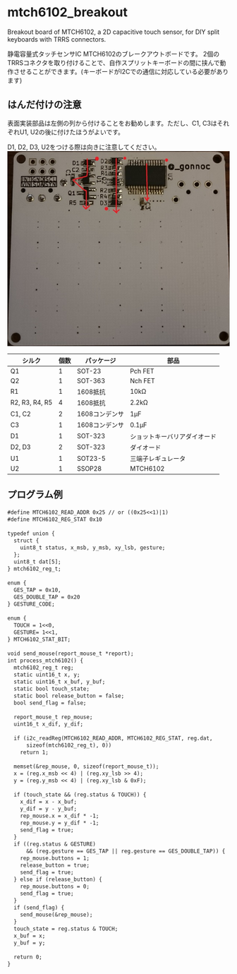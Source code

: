 # mtch6102_breakout
Breakout board of MTCH6102, a 2D capacitive touch sensor, for DIY split keyboards with TRRS connectors.

静電容量式タッチセンサIC MTCH6102のブレークアウトボードです。
2個のTRRSコネクタを取り付けることで、自作スプリットキーボードの間に挟んで動作させることができます。(キーボードがI2Cでの通信に対応している必要があります)

## はんだ付けの注意

表面実装部品は左側の列から付けることをお勧めします。ただし、C1, C3はそれぞれU1, U2の後に付けたほうがよいです。

D1, D2, D3, U2をつける際は向きに注意してください。
![半田面](https://github.com/sekigon-gonnoc/mtch6102_breakout/blob/master/bottom.JPG "はんだ面")

|シルク|個数|パッケージ|部品|
|--|--|--|--|
|Q1|1|SOT-23|Pch FET|
|Q2|1|SOT-363|Nch FET|
|R1|1|1608抵抗|10kΩ|
|R2, R3, R4, R5|4|1608抵抗|2.2kΩ|
|C1, C2|2|1608コンデンサ|1μF|
|C3|1|1608コンデンサ|0.1μF|
|D1|1|SOT-323|ショットキーバリアダイオード|
|D2, D3|2|SOT-323|ダイオード|
|U1|1|SOT23-5|三端子レギュレータ|
|U2|1|SSOP28|MTCH6102|

## プログラム例
```
#define MTCH6102_READ_ADDR 0x25 // or ((0x25<<1)|1)
#define MTCH6102_REG_STAT 0x10

typedef union {
  struct {
    uint8_t status, x_msb, y_msb, xy_lsb, gesture;
  };
  uint8_t dat[5];
} mtch6102_reg_t;

enum {
  GES_TAP = 0x10,
  GES_DOUBLE_TAP = 0x20
} GESTURE_CODE;

enum {
  TOUCH = 1<<0,
  GESTURE= 1<<1,
} MTCH6102_STAT_BIT;

void send_mouse(report_mouse_t *report);
int process_mtch6102() {
  mtch6102_reg_t reg;
  static uint16_t x, y;
  static uint16_t x_buf, y_buf;
  static bool touch_state;
  static bool release_button = false;
  bool send_flag = false;

  report_mouse_t rep_mouse;
  uint16_t x_dif, y_dif;

  if (i2c_readReg(MTCH6102_READ_ADDR, MTCH6102_REG_STAT, reg.dat,
      sizeof(mtch6102_reg_t), 0))
    return 1;

  memset(&rep_mouse, 0, sizeof(report_mouse_t));
  x = (reg.x_msb << 4) | (reg.xy_lsb >> 4);
  y = (reg.y_msb << 4) | (reg.xy_lsb & 0xF);

  if (touch_state && (reg.status & TOUCH)) {
    x_dif = x - x_buf;
    y_dif = y - y_buf;
    rep_mouse.x = x_dif * -1;
    rep_mouse.y = y_dif * -1;
    send_flag = true;
  }
  if ((reg.status & GESTURE)
      && (reg.gesture == GES_TAP || reg.gesture == GES_DOUBLE_TAP)) {
    rep_mouse.buttons = 1;
    release_button = true;
    send_flag = true;
  } else if (release_button) {
    rep_mouse.buttons = 0;
    send_flag = true;
  }
  if (send_flag) {
    send_mouse(&rep_mouse);
  }
  touch_state = reg.status & TOUCH;
  x_buf = x;
  y_buf = y;

  return 0;
}
```
